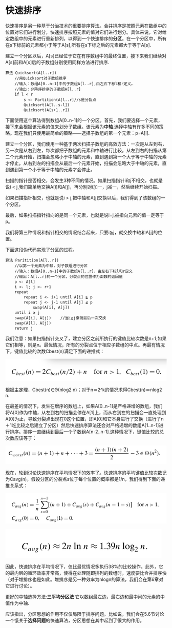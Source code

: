 快速排序
=======

快速排序是另一种基于分治技术的重要排序算法。合并排序是按照元素在数组中的位置对它们进行划分，快速排序按照元素的值对它们进行划分。具体来说，它对给定数组中的元素进行重新排列，以得到一个快速排序的**分区**。在一个分区中，所有在s下标前的元素都小于等于A[s],所有在s下标之后的元素都大于等于A[s].

建立一个分区以后，A[s]已经位于它在有序数组中的最终位置，接下来我们继续对A[s]前和A[s]后的子数组分别使用同样方法进行排序.

```
算法 Quicksort(A[l..r])
    //用Quicksort对子数组排序
    //输入：数组A[0..n-1]中的子数组A[l..r],由左右下标l和r定义。
    //输出：非降序排序的子数组A[l..r]
    if l < r
        s <- Partition(A[l..r]//s是分裂点
        Quicksort(A[l..s-l])
        Quicksort(A[s+1..r])
```

下面使用这个算法得到数组A[0..n-1]的一个分区。首先，我们要选择一个元素，接下来会根据该元素的值来划分子数组。该元素为**中轴**.选择中轴有许多不同的策略。现在我们只使用最简单的策略——选择子数组的第一个元素：p=A[l].

建立一个分区，我们使用一种基于两次扫描子数组的高效方法：一次是从左到右，另一次是从右到左，每次都把子数组的元素和中轴进行比较。从左到右的扫描从第二个元素开始，扫描会忽略小于中轴的元素，直到遇到第一个大于等于中轴的元素才停止。从右到左的扫描会从最后一个元素开始，扫描会忽略大于中轴的元素，直到遇到第一个小于等于中轴的元素才会停止。

扫描的指针是否相交，会发生3种不同的情况。如果扫描指针i和j不相交，也就是说i < j,我们简单地交换A[i]和A[j]，再分别对i加一，j减一，然后继续开始扫描。

如果扫描指针相交，也就是说i > j,把中轴和A[j]交换以后，我们得到了该数组的一个分区。

最后，如果扫描指针指向的是同一个元素，也就是说i=j,被指向元素的值一定等于p。

我们将第三种情况和指针相交的情况结合起来，只要i≧j，就交换中轴和A[j]的位置。

下面这段伪代码实现了分区的过程。

```
算法 Paritition(A[l..r])
    //以第一个元素为中轴，对子数组进行分区
    //输入：数组A[0..n-1]中的子数组A[l..r]，由左右下标l和r定义
    //输出：A[l..r]的一个分区，分裂点的位置作为函数的返回值
    p <- A[l]
    i <- l; j <- r+1
    repeat
        repeat i <- i+1 until A[i] ≧ p
        repeat j <- j-1 until A[j] ≦ p
            swap(A[i], A[j])
    until i ≧ j
    swap(A[i], A[j])    //当i≧j撤销最后一次交换
    swap(A[l], A[j])
    return j
```

我们注意：如果扫描指针交叉了，建立分区之前所执行的键值比较次数是n+1;如果它们相等，则是n。最优情况，所有的分裂点位于相应子数组的中点。再最有情况下，键值比较的次数Cbest(n)满足下面的递推式：

![](https://github.com/arcticlion/reading-lists/blob/master/Introduction%20to%20the%20Design%20and%20Analysis%20of%20Algorithms/04%20Divide-and-Conquer/屏幕截图%202014-12-02%2021.17.29.png)

根据主定理，Cbest(n)∈Θ(nlog2 n)；对于n＝2^k的情况求得Cbest(n)＝nlog2 n.

在最差的情况下，发生在增序的数组上，如果A[0..n-1]是严格递增的数组，我们将A[0]作为中轴，从左到右的扫描会停在A[1]上，而从右到左的扫描会一直处理到A[0]为止，导致分裂点出现在0这个位置，即A[0]和它本身进行了交换（进行了n＋1吃比较之后建立了分区）然后快速排序算法还会对严格递增的数组A[1..n-1]进行排序。排序一直继续到最后一个子数组A[n-2..n-1].这种情况下，键值比较的总次数应该等于：

![](https://github.com/arcticlion/reading-lists/blob/master/Introduction%20to%20the%20Design%20and%20Analysis%20of%20Algorithms/04%20Divide-and-Conquer/屏幕截图%202014-12-02%2021.23.32.png)

现在，轮到讨论快速排序在平均情况下的效率了。快速排序的平均键值比较次数记为Cavg(n)。假设分区的分裂点s位于每个位置的概率都是1/n，我们得到下面的递推关系式：

![](https://github.com/arcticlion/reading-lists/blob/master/Introduction%20to%20the%20Design%20and%20Analysis%20of%20Algorithms/04%20Divide-and-Conquer/屏幕截图%202014-12-02%2021.24.58.png)

![](https://github.com/arcticlion/reading-lists/blob/master/Introduction%20to%20the%20Design%20and%20Analysis%20of%20Algorithms/04%20Divide-and-Conquer/屏幕截图%202014-12-02%2021.25.15.png)

因此，快速排序在平均情况下，仅比最优情况多执行38%的比较操作。此外，它的最内层的循环效率非常高，使得在处理随即排列的数组时，速度要比合并排序快（对于堆排序也是如此。堆排序是另一种效率为nlogn的算法，我们会在第6章对它进行讨论）。

更好的中轴选择方法:**三平均分区法** 它以数组最左边，最右边和最中间的元素的中值作为中轴.

应该指出，分区思想的作用不仅仅局限于排序问题。比如说，我们会在5.6节讨论一个饿关于**选择问题**的快速算法，分区思想在其中起到了很大的作用。

